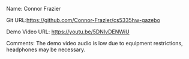 Name: Connor Frazier

Git URL:https://github.com/Connor-Frazier/cs5335hw-gazebo

Demo Video URL: https://youtu.be/5DNIvDENWiU

Comments:
The demo video audio is low due to equipment restrictions, headphones may be necessary.
